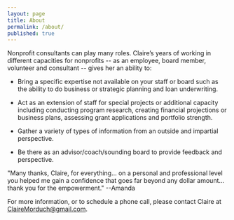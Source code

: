 ```yaml
---
layout: page
title: About
permalink: /about/
published: true
---
```




Nonprofit consultants can play many roles.  Claire’s years of working in different capacities for nonprofits -- as an employee, board member, volunteer and consultant -- gives her an ability to:

* Bring a specific expertise not available on your staff or board such as the ability to do business or strategic planning and loan underwriting.

* Act as an extension of staff for special projects or additional capacity including conducting program research, creating financial projections or business plans, assessing grant applications and portfolio strength.

* Gather a variety of types of information from an outside and impartial perspective.

* Be there as an advisor/coach/sounding board to provide feedback and perspective.


"Many thanks, Claire, for everything... on a personal and professional level you helped me gain a confidence that goes far beyond any dollar amount... thank you for the empowerment."  --Amanda 


For more information, or to schedule a phone call, please contact Claire at [ClaireMorduch@gmail.com](mailto:clairemorduch@gmail.com).
